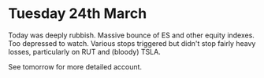 # Tuesday 24th March

Today was deeply rubbish. Massive bounce of ES and other equity indexes. Too depressed to watch. Various stops triggered but didn't stop fairly heavy losses, particularly on RUT and \(bloody\) TSLA.

See tomorrow for more detailed account.

